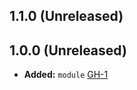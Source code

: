 ## 1.1.0 (Unreleased)
## 1.0.0 (Unreleased)

- **Added:** `module` [GH-1](https://github.com/terraform-alicloud-modules/terraform-alicloud-slb-udp/pull/1)

